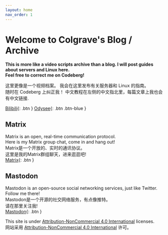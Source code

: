 ```yaml
---
layout: home
nav_order: 1
---
```

# Welcome to Colgrave's Blog / Archive
**This is more like a video scripts archive than a blog. I will post guides about servers and Linux here.**  
**Feel free to correct me on Codeberg!**  
  
这里更像是一个视频档案。 我会在这里发布有关服务器和 Linux 的指南。  
随时在 Codeberg 上纠正我！
中文教程在左侧的中文指北里，每篇文章上我也会有中文链接.  

[Bilibili](https://space.bilibili.com/16015122/){: .btn } [Odysee](https://odysee.com/@Colgrave:8){: .btn .btn-blue }

## Matrix
Matrix is an open, real-time communication protocol.  
Here is my Matrix group chat, come in and hang out!  
Matrix是一个开放的、实时的通讯协议。  
这里是我的Matrix群组聊天，进来逛逛吧!  
[Matrix](https://matrix.to/#/#cyber-coffeehouse:rippled.io){: .btn }
  
## Mastodon
Mastodon is an open-source social networking services, just like Twitter.  
Follow me there!  
Mastodon是一个开源的社交网络服务，有点像推特。  
请在那里关注我!  
<a rel="me" href="https://social.linux.pizza/@colgrave">Mastodon</a>{: .btn }
&nbsp; 
  
This site is under [Attribution-NonCommercial 4.0 International](https://creativecommons.org/licenses/by-nc/4.0/) licenses.  
网站采用 [Attribution-NonCommercial 4.0 International](https://creativecommons.org/licenses/by-nc/4.0/) 许可。
